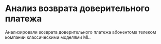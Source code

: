 # Анализ возврата доверительного платежа
Анализировали возврата доверительного платежа абонентома телеком компании классическими моделями ML.
